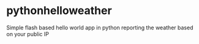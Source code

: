 # pythonhelloweather
Simple flash based hello world app in python reporting the weather based on your public IP
